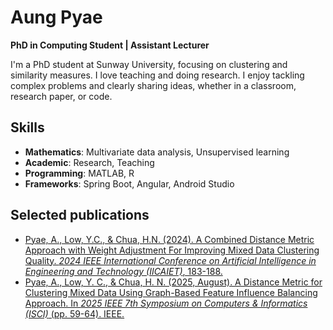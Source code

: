 # Aung Pyae
**PhD in Computing Student | Assistant Lecturer**

I'm a PhD student at Sunway University, focusing on clustering and similarity measures. I love teaching and doing research. I enjoy tackling complex problems and clearly sharing ideas, whether in a classroom, research paper, or code.

## Skills
- **Mathematics**: Multivariate data analysis, Unsupervised learning
- **Academic**: Research, Teaching
- **Programming**: MATLAB, R
- **Frameworks**: Spring Boot, Angular, Android Studio

## Selected publications
- [Pyae, A., Low, Y.C., & Chua, H.N. (2024). A Combined Distance Metric Approach with Weight Adjustment For Improving Mixed Data Clustering Quality. *2024 IEEE International Conference on Artificial Intelligence in Engineering and Technology (IICAIET)*, 183-188.](https://doi.org/10.1109/IICAIET62352.2024.10730392)
- [Pyae, A., Low, Y. C., & Chua, H. N. (2025, August). A Distance Metric for Clustering Mixed Data Using Graph-Based Feature Influence Balancing Approach. In *2025 IEEE 7th Symposium on Computers & Informatics (ISCI)* (pp. 59-64). IEEE.](https://ieeexplore.ieee.org/document/11167150)
